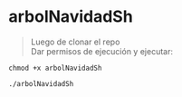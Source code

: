 # arbolNavidadSh
> Luego de clonar el repo <br>
> Dar permisos de ejecución y ejecutar:

```
chmod +x arbolNavidadSh
```
```
./arbolNavidadSh 
```
